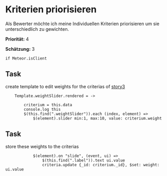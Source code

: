# Kriterien priorisieren


Als Bewerter möchte ich meine Individuellen Kriterien priorisieren um sie unterschiedlich zu gewichten.

**Priorität:** 4

**Schätzung:** 3


	if Meteor.isClient


## Task 
create template to edit weights for the criterias of [story3](story3.coffee.md)


	
		Template.weightSlider.rendered = ->

			criterium = this.data
			console.log this
			$(this.find(".weightSlider")).each (index, element) =>
				$(element).slider min:1, max:10, value: criterium.weight 
			

## Task
store these weights to the criterias

				$(element).on "slide", (event, ui) =>
					$(this.find(".label")).text ui.value
					criteria.update {_id: criterium._id}, $set: weight: ui.value

					
		


